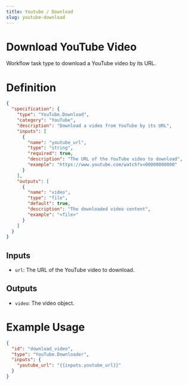 ```yaml
---
title: Youtube / Download
slug: youtube-download
---
```


# Download YouTube Video

Workflow task type to download a YouTube video by its URL.

# Definition

```json
{
  "specification": {
    "type": "YouTube.Download",
    "category": "YouTube",
    "description": "Download a video from YouTube by its URL",
    "inputs": [
      {
        "name": "youtube_url",
        "type": "string",
        "required": true,
        "description": "The URL of the YouTube video to download",
        "example": "https://www.youtube.com/watch?v=00000000000"
      }
    ],
    "outputs": [
      {
        "name": "video",
        "type": "file",
        "default": true,
        "description": "The downloaded video content",
        "example": "<file>"
      }
    ]
  }
}
```

## Inputs

- `url`: The URL of the YouTube video to download.

## Outputs

- `video`: The video object.

# Example Usage

```json
{
  "id": "download_video",
  "type": "YouTube.Downloader",
  "inputs": {
    "youtube_url": "{{inputs.youtube_url}}"
  }
}
```
